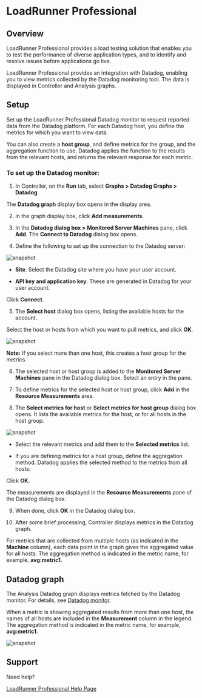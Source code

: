 
  

# LoadRunner Professional

  

  

## Overview

  

LoadRunner Professional provides a load testing solution that enables you to test the performance of diverse application types, and to identify and resolve issues before applications go live.

  

LoadRunner Professional provides an integration with Datadog, enabling you to view metrics collected by the Datadog monitoring tool. The data is displayed in Controller and Analysis graphs.

  

## Setup

Set up the LoadRunner Professional Datadog monitor to request reported data from the Datadog platform. For each Datadog host, you define the metrics for which you want to view data.

  

You can also create a **host group**, and define metrics for the group, and the aggregation function to use. Datadog applies the function to the results from the relevant hosts, and returns the relevant response for each metric.

  

### To set up the Datadog monitor:

  

1. In Controller, on the **Run** tab, select **Graphs > Datadog Graphs > Datadog**.

The **Datadog graph** display box opens in the display area.

2. In the graph display box, click **Add measurements**.

3. In the **Datadog dialog box > Monitored Server Machines** pane, click **Add**. The **Connect to Datadog** dialog box opens.

4. Define the following to set up the connection to the Datadog server:

  

![snapshot][2]

-  **Site**. Select the Datadog site where you have your user account.

-  **API key and application key**. These are generated in Datadog for your user account.

Click **Connect**.

5. The **Select host** dialog box opens, listing the available hosts for the account.

Select the host or hosts from which you want to pull metrics, and click **OK**.

![snapshot][3]

**Note:** If you select more than one host, this creates a host group for the metrics.

6. The selected host or host group is added to the **Monitored Server Machines** pane in the Datadog dialog box. Select an entry in the pane.

7. To define metrics for the selected host or host group, click **Add** in the **Resource Measurements** area.

8. The **Select metrics for host** or **Select metrics for host group** dialog box opens. It lists the available metrics for the host, or for all hosts in the host group.

  

![snapshot][4]

- Select the relevant metrics and add them to the **Selected metrics** list.

- If you are defining metrics for a host group, define the aggregation method. Datadog applies the selected method to the metrics from all hosts:

Click **OK.**

The measurements are displayed in the **Resource Measurements** pane of the Datadog dialog box.

  

9. When done, click **OK** in the Datadog dialog box.

10. After some brief processing, Controller displays metrics in the Datadog graph.

For metrics that are collected from multiple hosts (as indicated in the **Machine** column), each data point in the graph gives the aggregated value for all hosts. The aggregation method is indicated in the metric name, for example, **avg:metric1**.

  
  

## Datadog graph

The Analysis Datadog graph displays metrics fetched by the Datadog monitor. For details, see [Datadog monitor][5].

  

When a metric is showing aggregated results from more than one host, the names of all hosts are included in the **Measurement** column in the legend. The aggregation method is indicated in the metric name, for example, **avg:metric1**.

  

![snapshot][6]

  
  

## Support

Need help?

[LoadRunner Professional Help Page][1]

  

[1]: https://admhelp.microfocus.com/lr/en/2022-2022-r2/help/WebHelp/Content/WelcomeContent/c_Welcome.htm?tocpath=Get%20Started%7C_____1

[2]: https://github.com/DataDog/integrations-extras/blob/master/loadrunner/images/datadog-connect.png

[3]: https://github.com/DataDog/integrations-extras/blob/master/loadrunner/images/datadog-host.png

[4]: https://github.com/DataDog/integrations-extras/blob/master/loadrunner/images/datadog-metrics.png

[5]: https://admhelp.microfocus.com/lr/en/2022-2022-r2/help/WebHelp/Content/Controller/Datadog-monitor.htm

[6]: https://admhelp.microfocus.com/lr/en/2022-2022-r2/help/WebHelp/Content/Analysis/images/datadog-graph.png